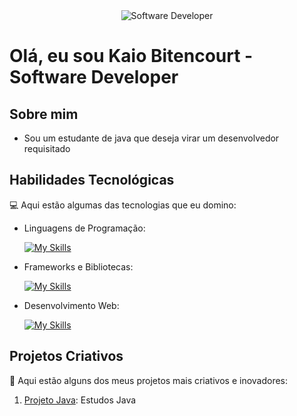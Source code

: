  <div align="center">
  <img src= "https://encrypted-tbn0.gstatic.com/images?q=tbn:ANd9GcSn53dEgbxxFp-uGTBzZYIpNlJW5B1ae7hVNw&s" alt="Software Developer">
</div>

# Olá, eu sou Kaio Bitencourt - Software Developer 

## Sobre mim

- Sou um estudante de java que deseja virar um desenvolvedor requisitado

## Habilidades Tecnológicas

💻 Aqui estão algumas das tecnologias que eu domino:

-  Linguagens de Programação: 

    [![My Skills](https://skillicons.dev/icons?i=java,javascript,kotlin)](https://skillicons.dev)
- Frameworks e Bibliotecas: 

    [![My Skills](https://skillicons.dev/icons?i=git,github)](https://skillicons.dev)
- Desenvolvimento Web:

    [![My Skills](https://skillicons.dev/icons?i=html,css)](https://skillicons.dev) 
## Projetos Criativos

🎨 Aqui estão alguns dos meus projetos mais criativos e inovadores:

1. [Projeto Java](https://github.com/Kaio-Bitencourt/Java): Estudos Java
